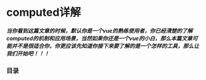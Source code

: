 # computed详解

##### 当你看到这篇文章的时候，默认你是一个vue的熟练使用者，你已经清楚的了解computed的机制和应用场景，当然如果你还是一个vue的小白，那么本篇文章可能并不是很适合你，你更应该先知道你接下来要了解的是一个怎样的工具，那么让我们开始吧！！！

### 目录
